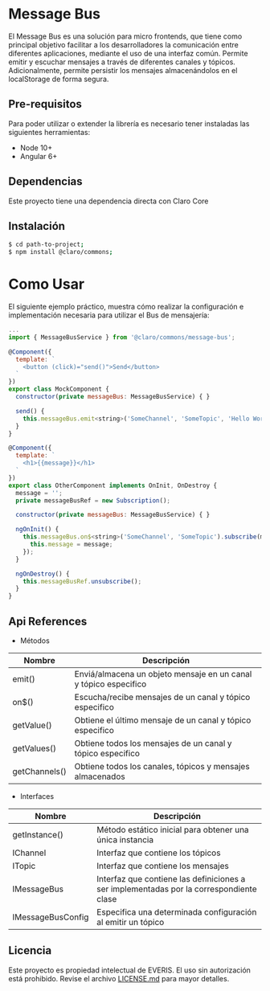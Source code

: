 # Message Bus

El Message Bus es una solución para micro frontends, que tiene como principal objetivo facilitar a los desarrolladores la comunicación entre diferentes aplicaciones, mediante el uso de una interfaz común. Permite emitir y escuchar mensajes a través de diferentes canales y tópicos. Adicionalmente, permite persistir los mensajes almacenándolos en el localStorage de forma segura.


## Pre-requisitos
Para poder utilizar o extender la librería es necesario tener instaladas las siguientes herramientas:
* Node 10+
* Angular 6+

## Dependencias
Este proyecto tiene una dependencia directa con Claro Core


## Instalación
```bash
$ cd path-to-project;
$ npm install @claro/commons;
```


# Como Usar

El siguiente ejemplo práctico, muestra cómo realizar la configuración e implementación necesaria para utilizar el Bus de mensajería:

````javascript
...
import { MessageBusService } from '@claro/commons/message-bus';

@Component({
  template: `
    <button (click)="send()">Send</button>
  `
})
export class MockComponent {
  constructor(private messageBus: MessageBusService) { }

  send() {
    this.messageBus.emit<string>('SomeChannel', 'SomeTopic', 'Hello World');
  }
}

@Component({
  template: `
    <h1>{{message}}</h1>
  `
})
export class OtherComponent implements OnInit, OnDestroy {
  message = '';
  private messageBusRef = new Subscription();

  constructor(private messageBus: MessageBusService) { }

  ngOnInit() {
    this.messageBus.on$<string>('SomeChannel', 'SomeTopic').subscribe(message => {
      this.message = message;
    });
  }

  ngOnDestroy() {
    this.messageBusRef.unsubscribe();
  }
}
````

## Api References

* Métodos

| Nombre | Descripción |
|--------|-------------|
| emit<T>() | Enviá/almacena un objeto mensaje en un canal y tópico especifico |
| on$<T>() | Escucha/recibe mensajes de un canal y tópico especifico |
| getValue<T>() | Obtiene el último mensaje de un canal y tópico especifico |
| getValues<T>() | Obtiene todos los mensajes de un canal y tópico especifico |
| getChannels() | Obtiene todos los canales, tópicos y mensajes almacenados |

* Interfaces

| Nombre | Descripción |
|--------|-------------|
| getInstance() | Método estático inicial para obtener una única instancia |
| IChannel | Interfaz que contiene los tópicos |
| ITopic | Interfaz que contiene los mensajes |
| IMessageBus | Interfaz que contiene las definiciones a ser implementadas por la correspondiente clase |
| IMessageBusConfig | Especifica una determinada configuración al emitir un tópico |



## Licencia
Este proyecto es propiedad intelectual de EVERIS. El uso sin autorización está prohibido. Revise el archivo [LICENSE.md]() para mayor detalles.
